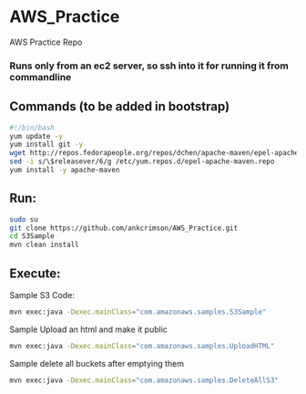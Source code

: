 # AWS_Practice
AWS Practice Repo

### Runs only from an ec2 server, so ssh into it for running it from commandline

## Commands (to be added in bootstrap)

```bash
#!/bin/bash
yum update -y
yum install git -y
wget http://repos.fedorapeople.org/repos/dchen/apache-maven/epel-apache-maven.repo -O /etc/yum.repos.d/epel-apache-maven.repo
sed -i s/\$releasever/6/g /etc/yum.repos.d/epel-apache-maven.repo
yum install -y apache-maven
```

## Run:

```bash
sudo su
git clone https://github.com/ankcrimson/AWS_Practice.git
cd S3Sample
mvn clean install
```
## Execute:

Sample S3 Code:
```bash
mvn exec:java -Dexec.mainClass="com.amazonaws.samples.S3Sample"
```

Sample Upload an html and make it public
```bash
mvn exec:java -Dexec.mainClass="com.amazonaws.samples.UploadHTML"
```

Sample delete all buckets after emptying them
```bash
mvn exec:java -Dexec.mainClass="com.amazonaws.samples.DeleteAllS3"
```